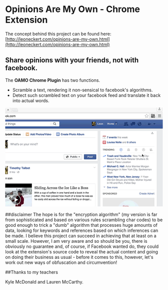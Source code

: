 # Opinions Are My Own - Chrome Extension

The concept behind this project can be found here: [http://leoneckert.com/opinions-are-my-own.html](http://leoneckert.com/opinions-are-my-own.html)

## Share opinions with your friends, not with facebook.

The **OAMO Chrome Plugin** has two functions.<br> 

* Scramble a text, rendering it non-sensical to facebook's algorithms.
* Detect such scrambled text on your facebook feed and translate it back into actual words.


![user](https://github.com/leoneckert/fb-scramble-chrome-extension/blob/master/user.gif)


<!--##The ideal scenario:
- you scramble what you post<br>
- you see the actual content of all posts and comments<br>
- Facebook's algorithm only sees your scrambled version.

![mind](https://github.com/leoneckert/fb-scramble-chrome-extension/blob/master/whats_on_your_mind.gif)
-->
##disclaimer
The hope is for the "encryption algorithm" (my version is far from sophisticated and based on various rules scrambling char codes) to be good enough to trick a "dumb" algorithm that processes huge amounts of data, looking for keywords and references based on which inferences can be made. I believe this project can succeed in achieving that at least on a small scale. However, I am very aware and so should be you, there is obviously no guarantee and, of course, if Facebook wanted do, they could look at the extension's source code to reveal the actual content and going on doing their business as usual - before it comes to this, however, let's work out new ways of obfuscation and circumvention!

##Thanks to my teachers

Kyle McDonald and
Lauren McCarthy.